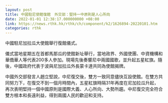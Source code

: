 ```yaml
---
layout: post
title: 中國駐尼使館復館　外交部：堅持一中原則是人心所向
date: 2022-01-01 12:38:17.000000000 +08:00
link: https://news.rthk.hk/rthk/ch/component/k2/1626894-20220101.htm
categories: rthk
---
```


中國駐尼加拉瓜大使館舉行復館儀式。

儀式當地星期五在首都馬那瓜的使館新址舉行，當地政界、外國使團、中資機構和華僑華人等代表200多人參加。現場先後奏響尼中兩國國歌，並升起五星紅旗。隨後，中國政府代表于波與尼加拉瓜外長蒙卡達共同為使館揭牌。

中國外交部發言人趙立堅說，中尼復交後，雙方一致同意儘快互設使館。在雙方共同努力下，在復交不到一個月時間內，五星紅旗時隔31年再度在尼加拉瓜升起，再次表明堅持一個中國原則是國際大義、人心所向、大勢所趨。中尼復交完全符合雙方根本和長遠利益，得到兩國人民的歡迎和支持。
